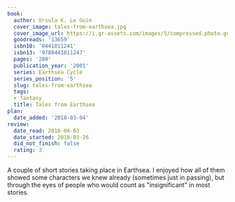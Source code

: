 ```yaml
---
book:
  author: Ursula K. Le Guin
  cover_image: tales-from-earthsea.jpg
  cover_image_url: https://i.gr-assets.com/images/S/compressed.photo.goodreads.com/books/1309202073l/13659._SX98_.jpg
  goodreads: '13659'
  isbn10: '0441011241'
  isbn13: '9780441011247'
  pages: '280'
  publication_year: '2001'
  series: Earthsea Cycle
  series_position: '5'
  slug: tales-from-earthsea
  tags:
  - fantasy
  title: Tales from Earthsea
plan:
  date_added: '2018-03-04'
review:
  date_read: 2018-04-03
  date_started: 2018-03-26
  did_not_finish: false
  rating: 3
---
```


A couple of short stories taking place in Earthsea. I enjoyed how all of them showed some characters we knew already (sometimes just in passing), but through the eyes of people who would count as "insignificant" in most stories.
